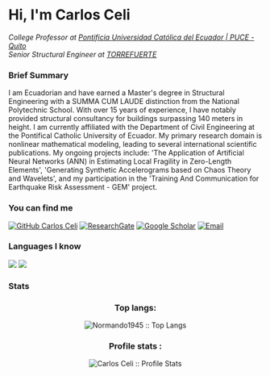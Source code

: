 # **Hi, I'm Carlos Celi**
<p><em>College Professor at <a href="https://www.puce.edu.ec/">Pontificia Universidad Católica del Ecuador | PUCE - Quito </a></br>Senior Structural Engineer at <a href="http://www.torrefuerte.ec/">TORREFUERTE</a> 
</em></p>

### Brief Summary
I am Ecuadorian and have earned a Master's degree in Structural Engineering with a SUMMA CUM LAUDE distinction from the National Polytechnic School. With over 15 years of experience, I have notably provided structural consultancy for buildings surpassing 140 meters in height. I am currently affiliated with the Department of Civil Engineering at the Pontifical Catholic University of Ecuador. My primary research domain is nonlinear mathematical modeling, leading to several international scientific publications. My ongoing projects include: 'The Application of Artificial Neural Networks (ANN) in Estimating Local Fragility in Zero-Length Elements', 'Generating Synthetic Accelerograms based on Chaos Theory and Wavelets', and my participation in the 'Training And Communication for Earthquake Risk Assessment - GEM' project.


### **You can find me**
[![GitHub Carlos Celi](https://img.shields.io/github/followers/Normando1945?label=follow&style=social)](https://github.com/Normando1945)
[![ResearchGate](https://img.shields.io/badge/-ResearchGate-00CCBB?style=social&logo=researchgate)](https://www.researchgate.net/profile/Carlos-Celi)
[![Google Scholar](https://img.shields.io/badge/-Google%20Scholar-4285F4?style=social&logo=google)](https://scholar.google.com.ec/citations?hl=es&user=yR4Gz7kAAAAJ)
<a href="Carlos Celi:normando1945@gmail.com"><img alt="Email" src="https://img.shields.io/badge/Email-normando1945@gmail.com-blue?style=flat&logo=gmail"></a>

### Languages I know
<img src="https://img.shields.io/badge/-Python-black?style=flat&logo=python&logoColor=white"> <img src="https://img.shields.io/badge/-MATLAB-black?style=flat&logo=matlab&logoColor=white">



### Stats
<h3 align="center">Top langs: </h3>

<p align="center"><img src="https://github-readme-stats.vercel.app/api/top-langs/?username=Normando1945&langs_count=10&theme=tokyo&layout=compact" alt="Normando1945 :: Top Langs" /></p>

<h3 align="center">Profile stats :</h3>

<p align="center"><img src="https://github-readme-stats.vercel.app/api?username=Normando1945&show_icons=true&theme=ligth" alt="Carlos Celi :: Profile Stats" /></p>
